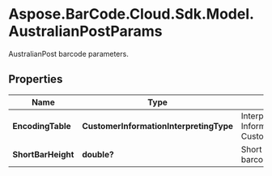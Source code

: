 # Aspose.BarCode.Cloud.Sdk.Model.AustralianPostParams

AustralianPost barcode parameters.

## Properties

Name | Type | Description | Notes
---- | ---- | ----------- | -----
**EncodingTable** | **CustomerInformationInterpretingType** | Interpreting type for the Customer Information of AustralianPost, default to CustomerInformationInterpretingType.Other | [optional]
**ShortBarHeight** | **double?** | Short bar&#39;s height of AustralianPost barcode. | [optional]
